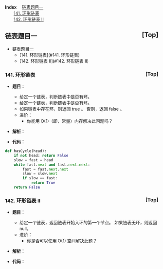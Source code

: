 <a name="index">**Index**</a>
&emsp;<a href="#0">链表题目一</a>  
&emsp;&emsp;<a href="#1">141. 环形链表</a>  
&emsp;&emsp;<a href="#2">142. 环形链表 II</a>  

## <a name="0">链表题目一</a><a style="float:right;text-decoration:none;" href="#index">[Top]</a>

* [链表题目一](#链表题目一)
	* [141. 环形链表](#141. 环形链表)
	* [142. 环形链表 II](#142. 环形链表 II)

### <a name="1">141. 环形链表</a><a style="float:right;text-decoration:none;" href="#index">[Top]</a>
+ **题目：**
	+ 给定一个链表，判断链表中是否有环。
	+ 给定一个链表，判断链表中是否有环。
	+ 如果链表中存在环，则返回 true 。 否则，返回 false 。
	+ 进阶：
		+ 你能用 O(1)（即，常量）内存解决此问题吗？
+ **解析：**

+ **代码：**
```python
def hasCycle(head):
    if not head: return False
    slow = fast = head
    while fast.next and fast.next.next:
        fast = fast.next.next
        slow = slow.next
        if slow == fast:
            return True
    return False
```

### <a name="2">142. 环形链表 II</a><a style="float:right;text-decoration:none;" href="#index">[Top]</a>
+ **题目：**
	+ 给定一个链表，返回链表开始入环的第一个节点。 如果链表无环，则返回 null。
	+ 进阶：
		+ 你是否可以使用 O(1) 空间解决此题？
	
+ **解析：**

+ **代码：**